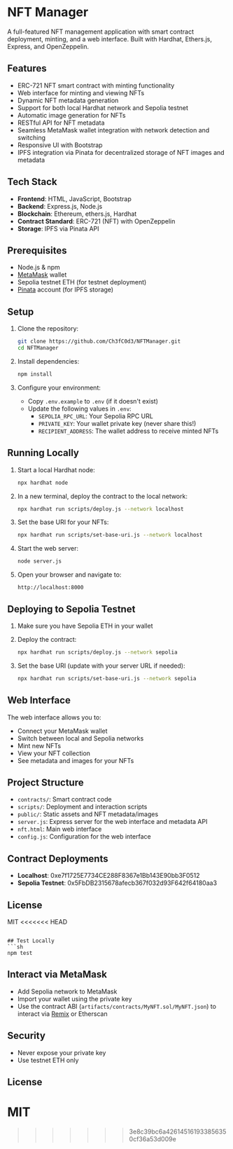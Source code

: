 # NFT Manager

A full-featured NFT management application with smart contract deployment, minting, and a web interface. Built with Hardhat, Ethers.js, Express, and OpenZeppelin.

## Features

- ERC-721 NFT smart contract with minting functionality
- Web interface for minting and viewing NFTs
- Dynamic NFT metadata generation
- Support for both local Hardhat network and Sepolia testnet
- Automatic image generation for NFTs
- RESTful API for NFT metadata
- Seamless MetaMask wallet integration with network detection and switching
- Responsive UI with Bootstrap
- IPFS integration via Pinata for decentralized storage of NFT images and metadata

## Tech Stack

- **Frontend**: HTML, JavaScript, Bootstrap
- **Backend**: Express.js, Node.js
- **Blockchain**: Ethereum, ethers.js, Hardhat
- **Contract Standard**: ERC-721 (NFT) with OpenZeppelin
- **Storage**: IPFS via Pinata API

## Prerequisites

- Node.js & npm
- [MetaMask](https://metamask.io/) wallet
- Sepolia testnet ETH (for testnet deployment)
- [Pinata](https://www.pinata.cloud/) account (for IPFS storage)

## Setup

1. Clone the repository:
   ```sh
   git clone https://github.com/Ch3fC0d3/NFTManager.git
   cd NFTManager
   ```

2. Install dependencies:
   ```sh
   npm install
   ```

3. Configure your environment:
   - Copy `.env.example` to `.env` (if it doesn't exist)
   - Update the following values in `.env`:
     - `SEPOLIA_RPC_URL`: Your Sepolia RPC URL
     - `PRIVATE_KEY`: Your wallet private key (never share this!)
     - `RECIPIENT_ADDRESS`: The wallet address to receive minted NFTs

## Running Locally

1. Start a local Hardhat node:
   ```sh
   npx hardhat node
   ```

2. In a new terminal, deploy the contract to the local network:
   ```sh
   npx hardhat run scripts/deploy.js --network localhost
   ```

3. Set the base URI for your NFTs:
   ```sh
   npx hardhat run scripts/set-base-uri.js --network localhost
   ```

4. Start the web server:
   ```sh
   node server.js
   ```

5. Open your browser and navigate to:
   ```
   http://localhost:8000
   ```

## Deploying to Sepolia Testnet

1. Make sure you have Sepolia ETH in your wallet

2. Deploy the contract:
   ```sh
   npx hardhat run scripts/deploy.js --network sepolia
   ```

3. Set the base URI (update with your server URL if needed):
   ```sh
   npx hardhat run scripts/set-base-uri.js --network sepolia
   ```

## Web Interface

The web interface allows you to:
- Connect your MetaMask wallet
- Switch between local and Sepolia networks
- Mint new NFTs
- View your NFT collection
- See metadata and images for your NFTs

## Project Structure

- `contracts/`: Smart contract code
- `scripts/`: Deployment and interaction scripts
- `public/`: Static assets and NFT metadata/images
- `server.js`: Express server for the web interface and metadata API
- `nft.html`: Main web interface
- `config.js`: Configuration for the web interface

## Contract Deployments

- **Localhost**: 0xe7f1725E7734CE288F8367e1Bb143E90bb3F0512
- **Sepolia Testnet**: 0x5FbDB2315678afecb367f032d93F642f64180aa3

## License

MIT
<<<<<<< HEAD
   ```

## Test Locally
```sh
npm test
```

## Interact via MetaMask
- Add Sepolia network to MetaMask
- Import your wallet using the private key
- Use the contract ABI (`artifacts/contracts/MyNFT.sol/MyNFT.json`) to interact via [Remix](https://remix.ethereum.org/) or Etherscan

## Security
- Never expose your private key
- Use testnet ETH only

## License
MIT
=======
>>>>>>> 3e8c39bc6a426145161933856350cf36a53d009e
